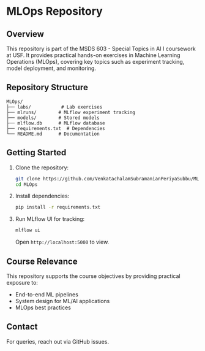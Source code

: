 # MLOps Repository

## Overview
This repository is part of the MSDS 603 - Special Topics in AI I coursework at USF. It provides practical hands-on exercises in Machine Learning Operations (MLOps), covering key topics such as experiment tracking, model deployment, and monitoring.

## Repository Structure
```
MLOps/
├── labs/           # Lab exercises
├── mlruns/        # MLflow experiment tracking
├── models/        # Stored models
├── mlflow.db      # MLflow database
├── requirements.txt  # Dependencies
└── README.md      # Documentation
```

## Getting Started
1. Clone the repository:
   ```bash
   git clone https://github.com/VenkatachalamSubramanianPeriyaSubbu/MLOps.git
   cd MLOps
   ```
2. Install dependencies:
   ```bash
   pip install -r requirements.txt
   ```
3. Run MLflow UI for tracking:
   ```bash
   mlflow ui
   ```
   Open `http://localhost:5000` to view.

## Course Relevance
This repository supports the course objectives by providing practical exposure to:
- End-to-end ML pipelines
- System design for ML/AI applications
- MLOps best practices

## Contact
For queries, reach out via GitHub issues.
```

